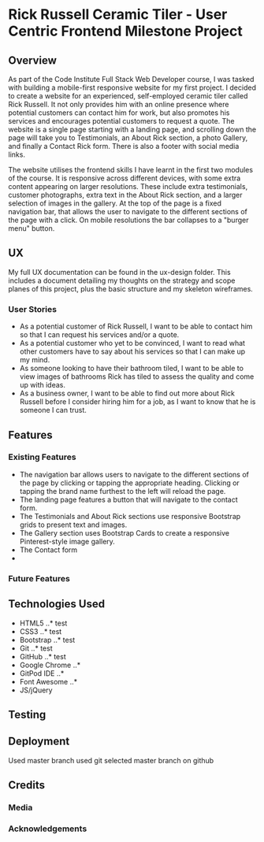 # Rick Russell Ceramic Tiler - User Centric Frontend Milestone Project
## Overview
As part of the Code Institute Full Stack Web Developer course, I was tasked with building a mobile-first responsive website for my first project. 
I decided to create a website for an experienced, self-employed ceramic tiler called Rick Russell. 
It not only provides him with an online presence where potential customers can contact him for work, but also promotes his services and encourages potential customers to request a quote. 
The website is a single page starting with a landing page, and scrolling down the page will take you to Testimonials, an About Rick section, a photo Gallery, and finally a Contact Rick form. 
There is also a footer with social media links.

The website utilises the frontend skills I have learnt in the first two modules of the course. 
It is responsive across different devices, with some extra content appearing on larger resolutions. 
These include extra testimonials, customer photographs, extra text in the About Rick section, and a larger selection of images in the gallery. 
At the top of the page is a fixed navigation bar, that allows the user to navigate to the different sections of the page with a click. 
On mobile resolutions the bar collapses to a "burger menu" button.
## UX
My full UX documentation can be found in the ux-design folder. 
This includes a document detailing my thoughts on the strategy and scope planes of this project, plus the basic structure and my skeleton wireframes.

### User Stories

* As a potential customer of Rick Russell, I want to be able to contact him so that I can request his services and/or a quote.
* As a potential customer who yet to be convinced, I want to read what other customers have to say about his services so that I can make up my mind.
* As someone looking to have their bathroom tiled, I want to be able to view images of bathrooms Rick has tiled to assess the quality and come up with ideas.
* As a business owner, I want to be able to find out more about Rick Russell before I consider hiring him for a job, as I want to know that he is someone I can trust.

## Features
### Existing Features

* The navigation bar allows users to navigate to the different sections of the page by clicking or tapping the appropriate heading. Clicking or tapping the brand name furthest to the left will reload the page.
* The landing page features a button that will navigate to the contact form.
* The Testimonials and About Rick sections use responsive Bootstrap grids to present text and images.
* The Gallery section uses Bootstrap Cards to create a responsive Pinterest-style image gallery.
* The Contact form 
*


### Future Features

## Technologies Used
* HTML5
..* test
* CSS3
..* test
* Bootstrap
..* test
* Git
..* test
* GitHub
..* test
* Google Chrome
..*
* GitPod IDE
..*
* Font Awesome
..*
* JS/jQuery

## Testing

## Deployment
Used master branch
used git
selected master branch on github

## Credits
### Media

### Acknowledgements

